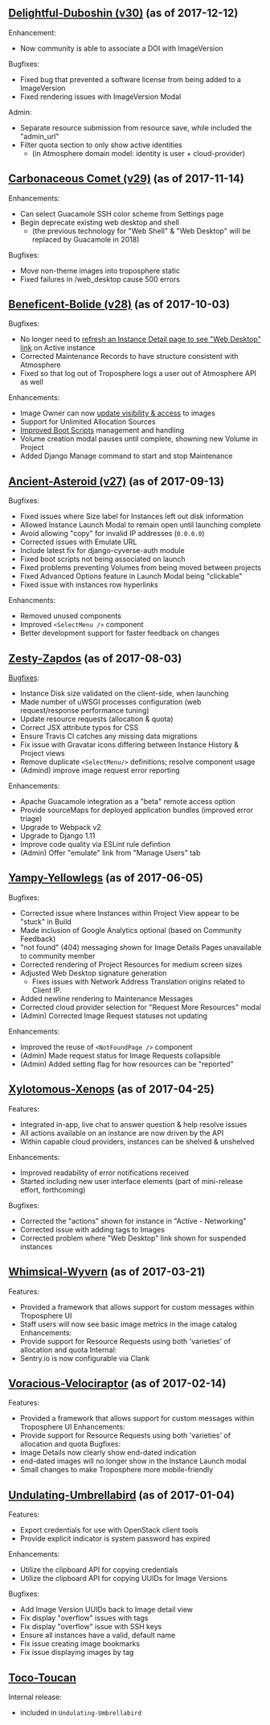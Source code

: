 ## [Delightful-Duboshin (v30)](https://github.com/cyverse/troposphere/milestone/19?closed=1) (as of 2017-12-12)

Enhancement:
  - Now community is able to associate a DOI with ImageVersion

Bugfixes:
  - Fixed bug that prevented a software license from being added to a ImageVersion
  - Fixed rendering issues with ImageVersion Modal

Admin:
  - Separate resource submission from resource save, while included the "admin_url"
  - Filter quota section to only show active identities
    - (in Atmosphere domain model: identity is user + cloud-provider) 

## [Carbonaceous Comet (v29)](https://github.com/cyverse/troposphere/milestone/18?closed=1) (as of 2017-11-14)

Enhancements:
  -  Can select Guacamole SSH color scheme from Settings page
  - Begin deprecate existing web desktop and shell
    - (the previous technology for "Web Shell" & "Web Desktop" will be replaced by Guacamole in 2018)

Bugfixes:
  - Move non-theme images into troposphere static 
  - Fixed failures in /web_desktop cause 500 errors 

## [Beneficent-Bolide (v28)](https://github.com/cyverse/troposphere/milestone/17?closed=1) (as of 2017-10-03)

Bugfixes:
  - No longer need to [refresh an Instance Detail page to see "Web Desktop" link](https://github.com/cyverse/troposphere/pull/716) on Active instance
  - Corrected Maintenance Records to have structure consistent with Atmosphere
  - Fixed so that log out of Troposphere logs a user out of Atmosphere API as well
  
Enhancements:
  - Image Owner can now [update visibility & access](https://github.com/cyverse/troposphere/pull/706) to images
  - Support for Unlimited Allocation Sources
  - [Improved Boot Scripts](https://github.com/cyverse/troposphere/pull/703) management and handling
  - Volume creation modal pauses until complete, showning new Volume in Project
  - Added Django Manage command to start and stop Maintenance

## [Ancient-Asteroid (v27)](https://github.com/cyverse/troposphere/milestone/16?closed=1) (as of 2017-09-13)

Bugfixes:
  - Fixed issues where Size label for Instances left out disk information
  - Allowed Instance Launch Modal to remain open until launching complete
  - Avoid allowing "copy" for invalid IP addresses (`0.0.0.0`)
  - Corrected issues with Emulate URL
  - Include latest fix for django-cyverse-auth module
  - Fixed boot scripts not being associated on launch
  - Fixed problems preventing Volumes from being moved between projects
  - Fixed Advanced Options feature in Launch Modal being "clickable"
  - Fixed issue with instances row hyperlinks 

Enhancments:
  - Removed unused components 
  - Improved `<SelectMenu />` component
  - Better development support for faster feedback on changes

## [Zesty-Zapdos](https://github.com/cyverse/troposphere/milestone/15?closed=1) (as of 2017-08-03)

[Bugfixes](https://github.com/cyverse/troposphere/pulls?utf8=%E2%9C%93&q=is%3Apr%20is%3Aclosed%20merged%3A2017-06-05..2017-08-03):
  - Instance Disk size validated on the client-side, when launching
  - Made number of uWSGI processes configuration (web request/response performance tuning)
  - Update resource requests (allocation & quota)
  - Correct JSX attribute typos for CSS 
  - Ensure Travis CI catches any missing data migrations 
  - Fix issue with Gravatar icons differing between Instance History & Project views
  - Remove duplicate `<SelectMenu/>` definitions; resolve component usage
  - (Admind) improve image request error reporting
  
Enhancements:  
  - Apache Guacamole integration as a "beta" remote access option
  - Provide sourceMaps for deployed application bundles (improved error triage)
  - Upgrade to Webpack v2
  - Upgrade to Django 1.11
  - Improve code quality via ESLint rule defintion
  - (Admin) Offer "emulate" link from "Manage Users" tab

## [Yampy-Yellowlegs](https://github.com/cyverse/troposphere/milestone/14?closed=1) (as of 2017-06-05)

Bugfixes:
  - Corrected issue where Instances within Project View appear to be "stuck" in Build
  - Made inclusion of Google Analytics optional (based on Community Feedback)
  - "not found" (404) messaging shown for Image Details Pages unavailable to community member
  - Corrected rendering of Project Resources for medium screen sizes
  - Adjusted Web Desktop signature generation
     - Fixes issues with Network Address Translation origins related to Client IP.
  - Added newline rendering to Maintenance Messages
  - Corrected cloud provider selection for "Request More Resources" modal
  - (Admin) Corrected Image Request statuses not updating

Enhancements:
  - Improved the reuse of `<NotFoundPage />` component
  - (Admin) Made request status for Image Requests collapsible
  - (Admin) Added setting flag for how resources can be "reported"

## [Xylotomous-Xenops](https://github.com/cyverse/troposphere/milestone/13?closed=1) (as of 2017-04-25)
Features:
  - Integrated in-app, live chat to answer question & help resolve issues
  - All actions available on an instance are now driven by the API
  - Within capable cloud providers, instances can be shelved & unshelved

Enhancements:
  - Improved readability of error notifications received
  - Started including new user interface elements (part of mini-release effort, forthcoming)
  
Bugfixes:
  - Corrected the "actions" shown for instance in "Active - Networking"
  - Corrected issue with adding tags to Images
  - Corrected problem where "Web Desktop" link shown for suspended instances

## [Whimsical-Wyvern](https://github.com/cyverse/troposphere/milestone/12?closed=1) (as of 2017-03-21)
Features:
  - Provided a framework that allows support for custom messages within Troposphere UI
  - Staff users will now see basic image metrics in the image catalog
Enhancements:
  - Provide support for Resource Requests using both 'varieties' of allocation and quota
Internal:
  - Sentry.io is now configurable via Clank


## [Voracious-Velociraptor](https://github.com/cyverse/troposphere/milestone/11?closed=1) (as of 2017-02-14)
Features:
  - Provided a framework that allows support for custom messages within Troposphere UI
Enhancements:
  - Provide support for Resource Requests using both 'varieties' of allocation and quota
Bugfixes:
  - Image Details now clearly show end-dated indication
  - end-dated images will no longer show in the Instance Launch modal
  - Small changes to make Troposphere more mobile-friendly

## [Undulating-Umbrellabird](https://github.com/cyverse/troposphere/pulls?q=is%3Amerged+is%3Apr+milestone%3A%22Undulating-Umbrellabird+%22) (as of 2017-01-04)

Features:
  - Export credentials for use with OpenStack client tools
  - Provide explicit indicator is system password has expired

Enhancements:
  - Utilize the clipboard API for copying credentials
  - Utilize the clipboard API for copying UUIDs for Image Versions

Bugfixes:
  - Add Image Version UUIDs back to Image detail view
  - Fix display "overflow" issues with tags
  - Fix display "overflow" issue with SSH keys
  - Ensure all instances have a valid, default name
  - Fix issue creating image bookmarks
  - Fix issue displaying images by tag

## [Toco-Toucan](https://github.com/cyverse/troposphere/pulls?utf8=%E2%9C%93&q=is%3Amerged%20is%3Apr%20milestone%3A%22Toco-Toucan%22)

Internal release:
  - included in `Undulating-Umbrellabird`
